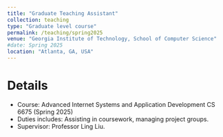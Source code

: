 ```yaml
---
title: "Graduate Teaching Assistant"
collection: teaching
type: "Graduate level course"
permalink: /teaching/spring2025
venue: "Georgia Institute of Technology, School of Computer Science"
#date: Spring 2025
location: "Atlanta, GA, USA"
---
```


Details
======

* Course: Advanced Internet Systems and Application Development CS 6675 (Spring 2025)
* Duties includes: Assisting in coursework, managing project groups.
* Supervisor: Professor Ling Liu. 

<!--
Heading 1
======

Heading 2
======

Heading 3
======
--> 